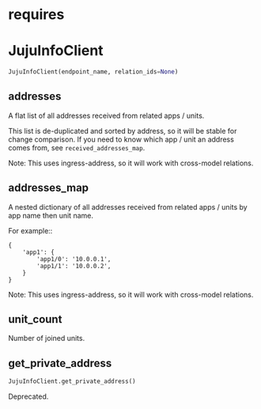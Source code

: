 <h1 id="requires">requires</h1>


<h1 id="requires.JujuInfoClient">JujuInfoClient</h1>

```python
JujuInfoClient(endpoint_name, relation_ids=None)
```

<h2 id="requires.JujuInfoClient.addresses">addresses</h2>


A flat list of all addresses received from related apps / units.

This list is de-duplicated and sorted by address, so it will be stable
for change comparison. If you need to know which app / unit an address
comes from, see `received_addresses_map`.

Note: This uses ingress-address, so it will work with cross-model
relations.

<h2 id="requires.JujuInfoClient.addresses_map">addresses_map</h2>


A nested dictionary of all addresses received from related apps / units
by app name then unit name.

For example::

    {
        'app1': {
            'app1/0': '10.0.0.1',
            'app1/1': '10.0.0.2',
        }
    }

Note: This uses ingress-address, so it will work with cross-model
relations.

<h2 id="requires.JujuInfoClient.unit_count">unit_count</h2>


Number of joined units.

<h2 id="requires.JujuInfoClient.get_private_address">get_private_address</h2>

```python
JujuInfoClient.get_private_address()
```

Deprecated.

